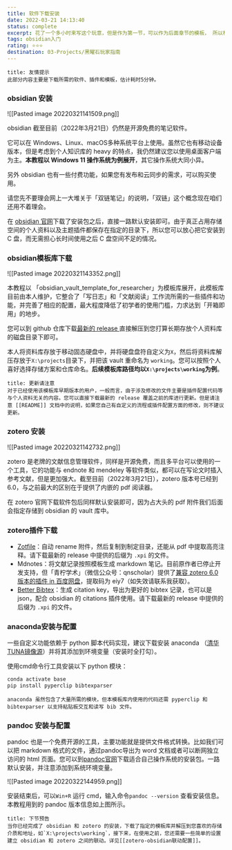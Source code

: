 ```yaml
---
title: 软件下载安装
date: 2022-03-21 14:13:40
status: complete
excerpt: 花了一个多小时来写这个玩意，但是作为第一节，可以作为后面章节的模板， 所以构思了一下内容逻辑和内容布局样式，不过总的来说还是值得花点时间的。
tags: obsidian入门
rating: ⭐⭐⭐
destination: 03-Projects/黑曜石玩家指南
---
```



```ad-info
title: 友情提示
此部分内容主要是下载所需的软件、插件和模板，估计耗时5分钟。
```

### obsidian 安装

![[Pasted image 20220321141509.png]]

obsidian 截至目前（2022年3月21日）仍然是开源免费的笔记软件。

它可以在 Windows、Linux、macOS多种系统平台上使用。虽然它也有移动设备版本，但是考虑到个人知识库的 heavy 的特点，我仍然建议您以使用桌面客户端为主。**本教程以 Windows 11 操作系统为例展开**，其它操作系统大同小异。

另外 obsidian 也有一些付费功能，如果您有发布和云同步的需求，可以购买使用。

请您先不要理会网上一大堆关于「双链笔记」的说明，「双链」这个概念现在咱们还用不着理会。

在 [obsidian 官网](https://obsidian.md/)下载了安装包之后，直接一路默认安装即可。由于真正占用存储空间的个人资料以及主题插件都保存在指定的目录下，所以您可以放心把它安装到 C 盘，而无需担心长时间使用之后 C 盘空间不足的情况。


### obsidian模板库下载

![[Pasted image 20220321143352.png]]

本教程以 「obsidian_vault_template_for_researcher」为模板库展开，此模板库目前由本人维护，它整合了「写日志」和「文献阅读」工作流所需的一些插件和功能，并完善了相应的配置，最大程度降低了初学者的使用门槛，力求达到「开箱即用」的地步。

您可以到 github 仓库下载[最新的 release ](https://github.com/sheldonxxd/obsidian_vault_template_for_researcher/releases)直接解压到您打算长期存放个人资料库的磁盘目录下即可。

本人将资料库存放于移动固态硬盘中，并将硬盘盘符自定义为`X`，然后将资料库解压存放于`X:\projects`目录下，并把该 vault 重命名为 `working`。您可以按照个人喜好选择存储方案和仓库命名。**后续模板库路径均以`X:\projects\working`为例**。

```ad-warning
title: 更新请注意
对于已经使用该模板库早期版本的用户，一般而言，由于涉及修改的文件主要是插件配置代码等与个人资料无关的内容。您可以直接下载最新的 release 覆盖之前的库进行更新。但是请注意 [[README]] 文档中的说明，如果您自己有自定义的流程或插件配置方面的修改，则不建议更新。
```

### zotero 安装

![[Pasted image 20220321142732.png]]

zotero 是老牌的文献信息管理软件，同样是开源免费，而且多平台可以使用的一个工具，它的功能与 endnote 和 mendeley 等软件类似，都可以在写论文时插入参考文献，但是更加强大。截至目前（2022年3月21日），zotero 版本号已经到 6.0，与之前最大的区别在于提供了内嵌的 pdf 阅读器。

在 zotero 官网下载软件包后同样默认安装即可，因为占大头的 pdf 附件我们后面会指定存储到 obsidian 的 vault 库中。

### zotero插件下载

- [Zotfile](https://github.com/jlegewie/zotfile/releases)：自动 rename 附件，然后复制到制定目录，还能从 pdf 中提取高亮注释。请下载最新的 release 中提供的后缀为 `.xpi` 的文件。
- Mdnotes：将文献记录按照模板生成 markdown 笔记。目前原作者已停止开发支持，但「青柠学术」（微信公众号：qnscholar）提供了[兼容 zotero 6.0 版本的插件 in 百度网盘](https://pan.baidu.com/s/1NScxVBWfYGMJFL4kIwEddA)，提取码为 eiy7（如失效请联系我获取）。
- [Better Bibtex](https://github.com/retorquere/zotero-better-bibtex/releases/tag/v5.5.4)：生成 citation key，导出为更好的 bibtex 记录，也可以是 json，配合 obsidian 的 citations 插件使用。请下载最新的 release 中提供的后缀为 `.xpi` 的文件。


### anaconda安装与配置

一些自定义功能依赖于 python 脚本代码实现，建议下载安装 anaconda （[清华TUNA镜像源](https://mirrors.tuna.tsinghua.edu.cn/anaconda/archive/Anaconda3-2021.11-Windows-x86_64.exe)）并将其添加到环境变量（安装时全打勾）。

使用cmd命令行工具安装以下 python 模块：

```bash
conda activate base
pip install pyperclip bibtexparser
```

```ad-warning
anaconda 虽然包含了大量所需的模块，但本模板库内使用的代码还需 pyperclip 和 bibtexparser 以支持粘贴板交互和读写 bib 文件。
```

### pandoc 安装与配置

pandoc 也是一个免费开源的工具，主要功能就是提供文件格式转换。比如我们可以把 markdown 格式的文件，通过pandoc导出为 word 文档或者可以断网独立访问的 html 页面。您可以到[pandoc官网](https://pandoc.org/installing.html)下载适合自己操作系统的安装包。一路默认安装，并注意添加到系统环境变量。

![[Pasted image 20220322144959.png]]

安装结束后，可以`Win+R` 运行 cmd，输入命令`pandoc --version` 查看安装信息。本教程用到的 pandoc 版本信息如上图所示。


```ad-info
title: 下节预告
当你已经完成了 obsidian 和 zotero 的安装，下载了指定的模板库并解压到您喜欢的存储介质和地址，如`X:\projects\working`，接下来，在使用之前，您还需要一些简单的设置建立 obsidian 和 zotero 之间的联动。详见[[zotero-obsidian联动配置]]。
```


